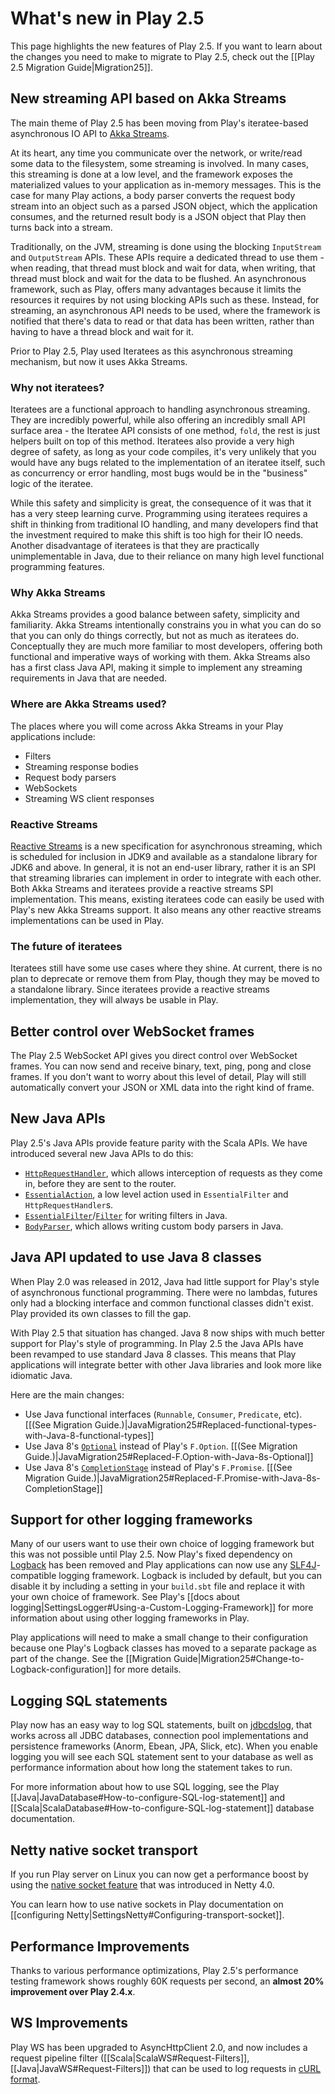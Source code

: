 <!--- Copyright (C) 2009-2016 Lightbend Inc. <https://www.lightbend.com> -->
# What's new in Play 2.5

This page highlights the new features of Play 2.5. If you want to learn about the changes you need to make to migrate to Play 2.5, check out the [[Play 2.5 Migration Guide|Migration25]].

## New streaming API based on Akka Streams

The main theme of Play 2.5 has been moving from Play's iteratee-based asynchronous IO API to [Akka Streams](http://doc.akka.io/docs/akka/2.4.4/scala/stream/stream-introduction.html).

At its heart, any time you communicate over the network, or write/read some data to the filesystem, some streaming is involved.  In many cases, this streaming is done at a low level, and the framework exposes the materialized values to your application as in-memory messages.  This is the case for many Play actions, a body parser converts the request body stream into an object such as a parsed JSON object, which the application consumes, and the returned result body is a JSON object that Play then turns back into a stream.

Traditionally, on the JVM, streaming is done using the blocking `InputStream` and `OutputStream` APIs.  These APIs require a dedicated thread to use them - when reading, that thread must block and wait for data, when writing, that thread must block and wait for the data to be flushed.  An asynchronous framework, such as Play, offers many advantages because it limits the resources it requires by not using blocking APIs such as these.  Instead, for streaming, an asynchronous API needs to be used, where the framework is notified that there's data to read or that data has been written, rather than having to have a thread block and wait for it.

Prior to Play 2.5, Play used Iteratees as this asynchronous streaming mechanism, but now it uses Akka Streams.

### Why not iteratees?

Iteratees are a functional approach to handling asynchronous streaming.  They are incredibly powerful, while also offering an incredibly small API surface area - the Iteratee API consists of one method, `fold`, the rest is just helpers built on top of this method.  Iteratees also provide a very high degree of safety, as long as your code compiles, it's very unlikely that you would have any bugs related to the implementation of an iteratee itself, such as concurrency or error handling, most bugs would be in the "business" logic of the iteratee.

While this safety and simplicity is great, the consequence of it was that it has a very steep learning curve.  Programming using iteratees requires a shift in thinking from traditional IO handling, and many developers find that the investment required to make this shift is too high for their IO needs.  Another disadvantage of iteratees is that they are practically unimplementable in Java, due to their reliance on many high level functional programming features.

### Why Akka Streams

Akka Streams provides a good balance between safety, simplicity and familiarity.  Akka Streams intentionally constrains you in what you can do so that you can only do things correctly, but not as much as iteratees do.  Conceptually they are much more familiar to most developers, offering both functional and imperative ways of working with them.  Akka Streams also has a first class Java API, making it simple to implement any streaming requirements in Java that are needed.

### Where are Akka Streams used?

The places where you will come across Akka Streams in your Play applications include:

* Filters
* Streaming response bodies
* Request body parsers
* WebSockets
* Streaming WS client responses

### Reactive Streams

[Reactive Streams](http://reactivestreams.org) is a new specification for asynchronous streaming, which is scheduled for inclusion in JDK9 and available as a standalone library for JDK6 and above.  In general, it is not an end-user library, rather it is an SPI that streaming libraries can implement in order to integrate with each other.  Both Akka Streams and iteratees provide a reactive streams SPI implementation.  This means, existing iteratees code can easily be used with Play's new Akka Streams support.  It also means any other reactive streams implementations can be used in Play.

### The future of iteratees

Iteratees still have some use cases where they shine.  At current, there is no plan to deprecate or remove them from Play, though they may be moved to a standalone library. Since iteratees provide a reactive streams implementation, they will always be usable in Play.

## Better control over WebSocket frames

The Play 2.5 WebSocket API gives you direct control over WebSocket frames. You can now send and receive binary, text, ping, pong and close frames. If you don't want to worry about this level of detail, Play will still automatically convert your JSON or XML data into the right kind of frame.

## New Java APIs

Play 2.5's Java APIs provide feature parity with the Scala APIs. We have introduced several new Java APIs to do this:

* [`HttpRequestHandler`](api/java/play/http/HttpRequestHandler.html), which allows interception of requests as they come in, before they are sent to the router.
* [`EssentialAction`](api/java/play/mvc/EssentialAction.html), a low level action used in `EssentialFilter` and `HttpRequestHandler`s.
* [`EssentialFilter`](api/java/play/mvc/EssentialFilter.html)/[`Filter`](api/java/play/mvc/Filter.html) for writing filters in Java.
* [`BodyParser`](api/java/play/mvc/BodyParser.html), which allows writing custom body parsers in Java.

## Java API updated to use Java 8 classes

When Play 2.0 was released in 2012, Java had little support for Play's style of asynchronous functional programming. There were no lambdas, futures only had a blocking interface and common functional classes didn't exist. Play provided its own classes to fill the gap.

With Play 2.5 that situation has changed. Java 8 now ships with much better support for Play's style of programming. In Play 2.5 the Java APIs have been revamped to use standard Java 8 classes. This means that Play applications will integrate better with other Java libraries and look more like idiomatic Java.

Here are the main changes:

* Use Java functional interfaces (`Runnable`, `Consumer`, `Predicate`, etc). [[(See Migration Guide.)|JavaMigration25#Replaced-functional-types-with-Java-8-functional-types]]
* Use Java 8's [`Optional`](https://docs.oracle.com/javase/8/docs/api/java/util/Optional.html) instead of Play's `F.Option`. [[(See Migration Guide.)|JavaMigration25#Replaced-F.Option-with-Java-8s-Optional]]
* Use Java 8's [`CompletionStage`](https://docs.oracle.com/javase/8/docs/api/java/util/concurrent/CompletionStage.html) instead of Play's `F.Promise`. [[(See Migration Guide.)|JavaMigration25#Replaced-F.Promise-with-Java-8s-CompletionStage]]

## Support for other logging frameworks

Many of our users want to use their own choice of logging framework but this was not possible until Play 2.5. Now Play's fixed dependency on [Logback](http://logback.qos.ch/) has been removed and Play applications can now use any [SLF4J](http://www.slf4j.org/)-compatible logging framework. Logback is included by default, but you can disable it by including a setting in your `build.sbt` file and replace it with your own choice of framework. See Play's [[docs about logging|SettingsLogger#Using-a-Custom-Logging-Framework]] for more information about using other logging frameworks in Play.

Play applications will need to make a small change to their configuration because one Play's Logback classes has moved to a separate package as part of the change. See the [[Migration Guide|Migration25#Change-to-Logback-configuration]] for more details.

## Logging SQL statements

Play now has an easy way to log SQL statements, built on [jdbcdslog](https://github.com/jdbcdslog/jdbcdslog), that works across all JDBC databases, connection pool implementations and persistence frameworks (Anorm, Ebean, JPA, Slick, etc). When you enable logging you will see each SQL statement sent to your database as well as performance information about how long the statement takes to run.

For more information about how to use SQL logging, see the Play [[Java|JavaDatabase#How-to-configure-SQL-log-statement]] and [[Scala|ScalaDatabase#How-to-configure-SQL-log-statement]] database documentation.

## Netty native socket transport

If you run Play server on Linux you can now get a performance boost by using the [native socket feature](http://netty.io/wiki/native-transports.html) that was introduced in Netty 4.0.

You can learn how to use native sockets in Play documentation on [[configuring Netty|SettingsNetty#Configuring-transport-socket]].

## Performance Improvements

Thanks to various performance optimizations, Play 2.5's performance testing framework shows roughly 60K requests per second, an **almost 20% improvement over Play 2.4.x**.

## WS Improvements

Play WS has been upgraded to AsyncHttpClient 2.0, and now includes a request pipeline filter ([[Scala|ScalaWS#Request-Filters]], [[Java|JavaWS#Request-Filters]]) that can be used to log requests in [cURL format](https://curl.haxx.se/docs/manpage.html).
